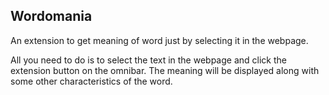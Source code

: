 ## Wordomania

An extension to get meaning of word just by selecting it in the webpage.

All you need to do is to select the text in the webpage and click the extension button on the omnibar. The meaning will be displayed along with some other characteristics of the word.




